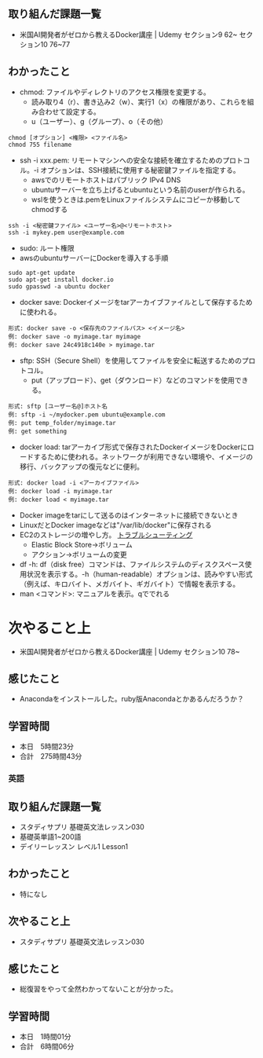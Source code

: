 ## 取り組んだ課題一覧
- 米国AI開発者がゼロから教えるDocker講座 | Udemy セクション9 62~ セクション10 76~77
## わかったこと
- chmod: ファイルやディレクトリのアクセス権限を変更する。
    - 読み取り4（r）、書き込み2（w）、実行1（x）の権限があり、これらを組み合わせて設定する。
    - u（ユーザー）、g（グループ）、o（その他）
```
chmod [オプション] <権限> <ファイル名>
chmod 755 filename
```
- ssh -i xxx.pem: リモートマシンへの安全な接続を確立するためのプロトコル。-i オプションは、SSH接続に使用する秘密鍵ファイルを指定する。
    - awsでのリモートホストはパブリック IPv4 DNS
    - ubuntuサーバーを立ち上げるとubuntuという名前のuserが作られる。
    - wslを使うときは.pemをLinuxファイルシステムにコピーか移動してchmodする
```
ssh -i <秘密鍵ファイル> <ユーザー名>@<リモートホスト>
ssh -i mykey.pem user@example.com
```
- sudo: ルート権限
- awsのubuntuサーバーにDockerを導入する手順
```
sudo apt-get update
sudo apt-get install docker.io
sudo gpasswd -a ubuntu docker
```
- docker save: Dockerイメージをtarアーカイブファイルとして保存するために使われる。
```
形式: docker save -o <保存先のファイルパス> <イメージ名>
例: docker save -o myimage.tar myimage
例: docker save 24c4918c140e > myimage.tar
```
- sftp: SSH（Secure Shell）を使用してファイルを安全に転送するためのプロトコル。
    - put（アップロード）、get（ダウンロード）などのコマンドを使用できる。
```
形式: sftp [ユーザー名@]ホスト名
例: sftp -i ~/mydocker.pem ubuntu@example.com
例: put temp_folder/myimage.tar
例: get something
```
- docker load: tarアーカイブ形式で保存されたDockerイメージをDockerにロードするために使われる。ネットワークが利用できない環境や、イメージの移行、バックアップの復元などに便利。
```
形式: docker load -i <アーカイブファイル>
例: docker load -i myimage.tar
例: docker load < myimage.tar
```
- Docker imageをtarにして送るのはインターネットに接続できないとき
- LinuxだとDocker imageなどは"/var/lib/docker"に保存される
- EC2のストレージの増やし方。 [トラブルシューティング](https://docs.aws.amazon.com/ja_jp/AWSEC2/latest/UserGuide/recognize-expanded-volume-linux.html)
    - Elastic Block Store→ボリューム
    - アクション→ボリュームの変更
- df -h: df（disk free）コマンドは、ファイルシステムのディスクスペース使用状況を表示する。-h（human-readable）オプションは、読みやすい形式（例えば、キロバイト、メガバイト、ギガバイト）で情報を表示する。
- man <コマンド>: マニュアルを表示。qででれる
# 次やること上
- 米国AI開発者がゼロから教えるDocker講座 | Udemy セクション10 78~
## 感じたこと
- Anacondaをインストールした。ruby版Anacondaとかあるんだろうか？
## 学習時間
- 本日　5時間23分
- 合計　275時間43分



### 英語
## 取り組んだ課題一覧
- スタディサプリ 基礎英文法レッスン030
- 基礎英単語1~200語
- デイリーレッスン レベル1 Lesson1
## わかったこと
- 特になし
## 次やること上
- スタディサプリ 基礎英文法レッスン030
## 感じたこと
- 総復習をやって全然わかってないことが分かった。
## 学習時間
- 本日　1時間01分
- 合計　6時間06分